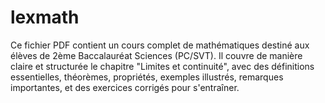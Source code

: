 # lexmath
Ce fichier PDF contient un cours complet de mathématiques destiné aux élèves de 2ème Baccalauréat Sciences (PC/SVT). Il couvre de manière claire et structurée le chapitre "Limites et continuité", avec des définitions essentielles, théorèmes, propriétés, exemples illustrés, remarques importantes, et des exercices corrigés pour s'entraîner.
